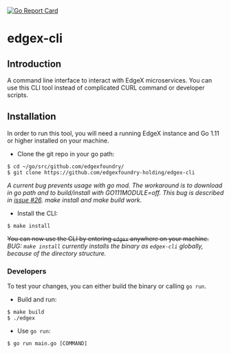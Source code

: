 [![Go Report Card](https://goreportcard.com/badge/edgexfoundry-holding/edgex-cli)](https://goreportcard.com/report/edgexfoundry-holding/edgex-cli)

# edgex-cli

## Introduction

A command line interface to interact with EdgeX microservices. You can use this CLI tool instead of complicated CURL command or developer scripts.

## Installation

In order to run this tool, you will need a running EdgeX instance and Go 1.11 or higher installed on your machine.

* Clone the git repo in your go path:

```
$ cd ~/go/src/github.com/edgexfoundry/
$ git clone https://github.com/edgexfoundry-holding/edgex-cli
```

*A current bug prevents usage with go mod. The workaround is to download in go path and to build/install with GO111MODULE=off. This bug is described in [issue #26](https://github.com/edgexfoundry-holding/edgex-cli/issues/26). make install and make build work.*

* Install the CLI:

```
$ make install
```

~~You can now use the CLI by entering `edgex` anywhere on your machine.~~ *BUG: `make install` currently installs the binary as `edgex-cli` globally, because of the directory structure.*

### Developers

To test your changes, you can either build the binary or calling `go run`.

* Build and run:

```
$ make build
$ ./edgex
```

* Use `go run`:

```
$ go run main.go [COMMAND]
```
